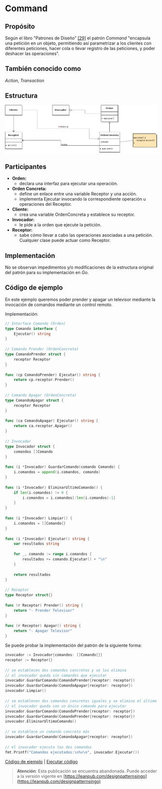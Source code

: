 # Command

## Propósito

Según el libro "Patrones de Diseño" [\[29\]](../../../recursos.md) el patrón _Command_ "encapsula una petición en un objeto, permitiendo así parametrizar a los clientes con diferentes peticiones, hacer cola o llevar registro de las peticiones, y poder deshacer las operaciones".

## También conocido como

_Action_, _Transaction_

## Estructura

![](../../../.gitbook/assets/command.png)

## Participantes

* **Orden:**
  * declara una interfaz para ejecutar una operación.
* **Orden Concreta:**
  * define un enlace entre una variable Receptor y una acción.
  * implementa Ejecutar invocando la correspondiente operación u operaciones del Receptor.
* **Cliente:**
  * crea una variable OrdenConcreta y establece su receptor.
* **Invocador:**
  * le pide a la orden que ejecute la petición.
* **Receptor:**
  * sabe cómo llevar a cabo las operaciones asociadas a una petición. Cualquier clase puede actuar como Receptor.

## Implementación

No se observan impedimentos y/o modificaciones de la estructura original del patrón para su implementación en _Go_.

## Código de ejemplo

En este ejemplo queremos poder prender y apagar un televisor mediante la invocación de comandos mediante un control remoto.

Implementación:

```go
// Interface Comando (Orden)
type Comando interface {
    Ejecutar() string
}

// Comando Prender (OrdenConcreta)
type ComandoPrender struct {
    receptor Receptor
}

func (cp ComandoPrender) Ejecutar() string {
    return cp.receptor.Prender()
}

// Comando Apagar (OrdenConcreta)
type ComandoApagar struct {
    receptor Receptor
}

func (ca ComandoApagar) Ejecutar() string {
    return ca.receptor.Apagar()
}

// Invocador
type Invocador struct {
    comandos []Comando
}

func (i *Invocador) GuardarComando(comando Comando) {
    i.comandos = append(i.comandos, comando)
}

func (i *Invocador) EliminarUltimoComando() {
    if len(i.comandos) != 0 {
        i.comandos = i.comandos[:len(i.comandos)-1]
    }
}

func (i *Invocador) Limpiar() {
    i.comandos = []Comando{}
}

func (i *Invocador) Ejecutar() string {
    var resultados string

    for _, comando := range i.comandos {
        resultados += comando.Ejecutar() + "\n"
    }

    return resultados
}

// Receptor
type Receptor struct{}

func (r Receptor) Prender() string {
    return "- Prender Televisor"
}

func (r Receptor) Apagar() string {
    return "- Apagar Televisor"
}
```

Se puede probar la implementación del patrón de la siguiente forma:

```go
invocador := Invocador{comandos: []Comando{}}
receptor := Receptor{}

// se establecen dos comandos concretos y se los elimina
// el invocador queda sin comandos que ejecutar
invocador.GuardarComando(ComandoPrender{receptor: receptor})
invocador.GuardarComando(ComandoApagar{receptor: receptor})
invocador.Limpiar()

// se establecen dos comandos concretos iguales y se elimina el último
// el invocador queda con un único comando para ejecutar
invocador.GuardarComando(ComandoPrender{receptor: receptor})
invocador.GuardarComando(ComandoPrender{receptor: receptor})
invocador.EliminarUltimoComando()

// se establece un comando concreto más
invocador.GuardarComando(ComandoApagar{receptor: receptor})

// el invocador ejecuta los dos comandos
fmt.Printf("Comandos ejecutados:\n%v\n", invocador.Ejecutar())
```

[Código de ejemplo](https://github.com/danielspk/designpatternsingo/tree/master/patrones/comportamiento/command) \| [Ejecutar código](https://play.golang.org/p/BRtWoVLF5nB)



> **Atención**: Esta publicación se encuentra abandonada. Puede acceder a la versión vigente en [https://leanpub.com/designpatternsingo](https://leanpub.com/designpatternsingo)

